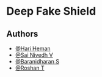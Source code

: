 
# Deep Fake Shield



## Authors

- [@Hari Heman](https://github.com/MAD-MAN-HEMAN)
- [@Sai Nivedh V](https://github.com/SaiNivedh26)
- [@Baranidharan S](https://github.com/thespectacular314)
- [@Roshan T](https://github.com/Twinn-github09)


